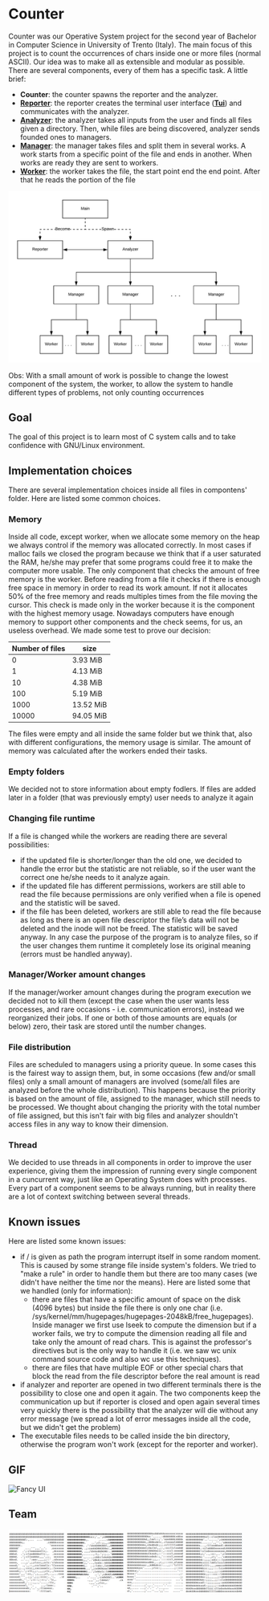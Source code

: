 # Counter
Counter was our Operative System project for the second year of Bachelor in Computer Science in University of Trento (Italy). The main focus of this project is to count the occurrences of chars inside one or more files (normal ASCII). Our idea was to make all as extensible and modular as possible. There are several components, every of them has a specific task. A little brief:

* **Counter**: the counter spawns the reporter and the analyzer.
* [**Reporter**](./src/reporter/README.md): the reporter creates the terminal user interface ([**Tui**](./src/tui/README.md)) and communicates with the analyzer.
* [**Analyzer**](./src/analyzer/README.md): the analyzer takes all inputs from the user and finds all files given a directory. Then, while files are being discovered, analyzer sends founded ones to managers.
* [**Manager**](./src/manager/README.md): the manager takes files and split them in several works. A work starts from a specific point of the file and ends in another. When works are ready they are sent to workers.
* [**Worker**](./src/worker/README.md): the worker takes the file, the start point end the end point. After that he reads the portion of the file

![Structure](./img/structure.png)

Obs: With a small amount of work is possible to change the lowest component of the system, the worker, to allow the system to handle different types of problems, not only counting occurrences

## Goal
The goal of this project is to learn most of C system calls and to take confidence with GNU/Linux environment.

## Implementation choices
There are several implementation choices inside all files in compontens' folder. Here are listed some common choices.

### Memory
Inside all code, except worker, when we allocate some memory on the heap we always control if the memory was allocated correctly. In most cases if malloc fails we closed the program because we think that if a user saturated the RAM, he/she may prefer that some programs could free it to make the computer more usable.
The only component that checks the amount of free memory is the worker. Before reading from a file it checks if there is enough free space in memory in order to read its work amount. If not it allocates 50% of the free memory and reads multiples times from the file moving the cursor. This check is made only in the worker because it is the component with the highest memory usage. Nowadays computers have enough memory to support other components and the check seems, for us, an useless overhead. We made some test to prove our decision:

| Number of files | size    |
|-----------------|---------|
|0                |3.93 MiB |
|1                |4.13 MiB |
|10               |4.38 MiB |
|100              |5.19 MiB |
|1000             |13.52 MiB|
|10000            |94.05 MiB|

The files were empty and all inside the same folder but we think that, also with different configurations, the memory usage is similar. The amount of memory was calculated after the workers ended their tasks. 

### Empty folders
We decided not to store information about empty fodlers. 
If files are added later in a folder (that was previously empty) user needs to analyze it again

### Changing file runtime
If a file is changed while the workers are reading there are several possibilities:
  * if the updated file is shorter/longer than the old one, we decided to handle the error but the statistic are not reliable,
    so if the user want the correct one he/she needs to it analyze again.
  * if the updated file has different permissions, workers are still able to read the file because
    permissions are only verified when a file is opened and the statistic will be saved.
  * if the file has been deleted, workers are still able to read the file because 
    as long as there is an open file descriptor the file’s data will not be deleted and the inode will not be freed.
    The statistic will be saved anyway.
In any case the purpose of the program is to analyze files, so if the user changes them runtime
it completely lose its original meaning (errors must be handled anyway).

### Manager/Worker amount changes
If the manager/worker amount changes during the program execution we decided not to kill them 
(except the case when the user wants less processes, and rare occasions - i.e. communication errors), 
instead we reorganized their jobs.
If one or both of those amounts are equals (or below) zero, their task are stored until the number changes.

### File distribution
Files are scheduled to managers using a priority queue. In some cases this is the fairest way to assign them, 
but, in some occasions (few and/or small files)  only a small amount of managers are involved (some/all files are analyzed before the whole distribution).
This happens because the priority is based on the amount of file, assigned to the manager, which still needs to be processed.
We thought about changing the priority with the total number of file assigned, but this isn't fair with big files 
and analyzer shouldn't access files in any way to know their dimension.

### Thread
We decided to use threads in all components in order to improve the user experience, giving them the impression of running every single component in a cuncurrent way, just like an Operating System does with processes. Every part of a component seems to be always running, but in reality there are a lot of context switching between several threads.

## Known issues
Here are listed some known issues:

* if / is given as path the program interrupt itself in some random moment. This is caused by some strange file inside system's folders. We tried to "make a rule" in order to handle them but there are too many cases (we didn't have neither the time nor the means). Here are listed some that we handled (only for information):
    * there are files that have a specific amount of space on the disk (4096 bytes) but inside the file there is only one char (i.e. /sys/kernel/mm/hugepages/hugepages-2048kB/free_hugepages). Inside manager we first use lseek to compute the dimension but if a worker fails, we try to compute the dimension reading all file and take only the amount of read chars. This is against the professor's directives but is the only way to handle it (i.e. we saw wc unix command source code and also wc use this techniques).
    * there are files that have multiple EOF or other special chars that block the read from the file descriptor before the real amount is read
* if analyzer and reporter are opened in two different terminals there is the possibility to close one and open it again. The two components keep the communication up but if reporter is closed and open again several times very quickly there is the possibility that the analyzer will die without any error message (we spread a lot of error messages inside all the code, but we didn't get the problem)
* The executable files needs to be called inside the bin directory, otherwise the program won't work (except for the reporter and worker). 

## GIF
![Fancy UI](./GIFME.gif)

## Team
![Federico Izzo](./team/FedericoIzzo.png)
![Simone Alghisi](./team/SimoneAlghisi.png)
![Emanuele Beozzo](./team/EmanueleBeozzo.png)
![Samuele Bortolotti](./team/SamueleBortolotti.png)
